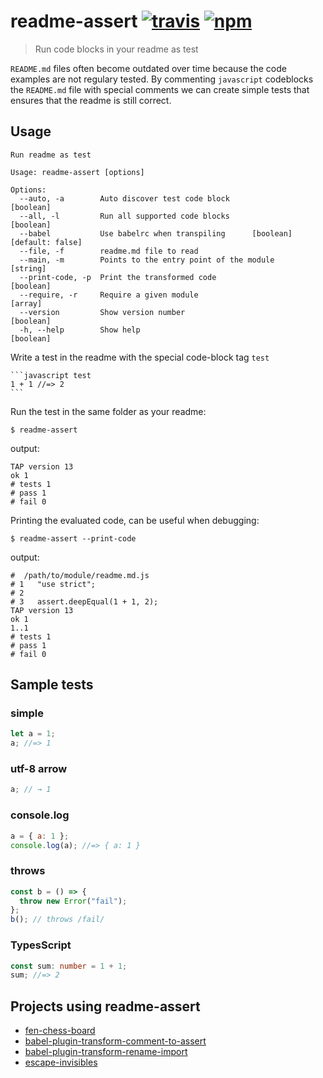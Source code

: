 # readme-assert [![travis][travis-image]][travis-url] [![npm][npm-image]][npm-url]

[travis-image]: https://travis-ci.org/laat/readme-assert.svg?branch=master
[travis-url]: https://travis-ci.org/laat/readme-assert
[npm-image]: https://img.shields.io/npm/v/readme-assert.svg?style=flat
[npm-url]: https://npmjs.org/package/readme-assert

> Run code blocks in your readme as test

`README.md` files often become outdated over time because the code
examples are not regulary tested. By commenting `javascript`
codeblocks the `README.md` file with special comments we can create
simple tests that ensures that the readme is still correct.

## Usage

```
Run readme as test

Usage: readme-assert [options]

Options:
  --auto, -a        Auto discover test code block                      [boolean]
  --all, -l         Run all supported code blocks                      [boolean]
  --babel           Use babelrc when transpiling      [boolean] [default: false]
  --file, -f        readme.md file to read
  --main, -m        Points to the entry point of the module             [string]
  --print-code, -p  Print the transformed code                         [boolean]
  --require, -r     Require a given module                               [array]
  --version         Show version number                                [boolean]
  -h, --help        Show help                                          [boolean]
```

Write a test in the readme with the special code-block tag `test`

````
```javascript test
1 + 1 //=> 2
```
````

Run the test in the same folder as your readme:

```
$ readme-assert
```

output:

```
TAP version 13
ok 1
# tests 1
# pass 1
# fail 0
```

Printing the evaluated code, can be useful when debugging:

```
$ readme-assert --print-code
```

output:

```
#  /path/to/module/readme.md.js
# 1   "use strict";
# 2
# 3   assert.deepEqual(1 + 1, 2);
TAP version 13
ok 1
1..1
# tests 1
# pass 1
# fail 0
```

## Sample tests

### simple

```javascript should equal 1
let a = 1;
a; //=> 1
```

### utf-8 arrow

```javascript test utf8 arrow
a; // → 1
```

### console.log

```javascript test console.log
a = { a: 1 };
console.log(a); //=> { a: 1 }
```

### throws

```javascript test throws
const b = () => {
  throw new Error("fail");
};
b(); // throws /fail/
```

### TypesScript

```typescript should add two numbers with typescript
const sum: number = 1 + 1;
sum; //=> 2
```

## Projects using readme-assert

- [fen-chess-board](https://github.com/laat/fen-chess-board)
- [babel-plugin-transform-comment-to-assert](https://github.com/laat/babel-plugin-transform-comment-to-assert)
- [babel-plugin-transform-rename-import](https://github.com/laat/babel-plugin-transform-rename-import)
- [escape-invisibles](https://github.com/laat/escape-invisibles)
